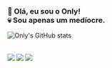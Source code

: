 ### 👋 Olá, eu sou o Only!<br/>💀 Sou apenas um medíocre.

![Only's GitHub stats](https://github-readme-stats.vercel.app/api?username=Onlyzito&show_icons=true&theme=dracula)

<div style="display: inline_block"><br/>
<img align="center" src="https://img.shields.io/badge/HTML5-E34F26?style=for-the-badge&logo=html5&logoColor=white">
<img align="center" src="https://img.shields.io/badge/CSS-239120?&style=for-the-badge&logo=css3&logoColor=white">
<img align="center" src="https://img.shields.io/badge/JavaScript-323330?style=for-the-badge&logo=javascript&logoColor=F7DF1E">
</div>
